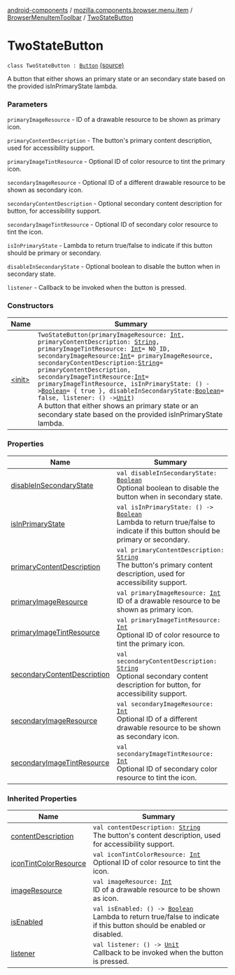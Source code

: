 [android-components](../../../index.md) / [mozilla.components.browser.menu.item](../../index.md) / [BrowserMenuItemToolbar](../index.md) / [TwoStateButton](./index.md)

# TwoStateButton

`class TwoStateButton : `[`Button`](../-button/index.md) [(source)](https://github.com/mozilla-mobile/android-components/blob/master/components/browser/menu/src/main/java/mozilla/components/browser/menu/item/BrowserMenuItemToolbar.kt#L127)

A button that either shows an primary state or an secondary state based on the provided
isInPrimaryState lambda.

### Parameters

`primaryImageResource` - ID of a drawable resource to be shown as primary icon.

`primaryContentDescription` - The button's primary content description, used for accessibility support.

`primaryImageTintResource` - Optional ID of color resource to tint the primary icon.

`secondaryImageResource` - Optional ID of a different drawable resource to be shown as secondary icon.

`secondaryContentDescription` - Optional secondary content description for button, for accessibility support.

`secondaryImageTintResource` - Optional ID of secondary color resource to tint the icon.

`isInPrimaryState` - Lambda to return true/false to indicate if this button should be primary or secondary.

`disableInSecondaryState` - Optional boolean to disable the button when in secondary state.

`listener` - Callback to be invoked when the button is pressed.

### Constructors

| Name | Summary |
|---|---|
| [&lt;init&gt;](-init-.md) | `TwoStateButton(primaryImageResource: `[`Int`](https://kotlinlang.org/api/latest/jvm/stdlib/kotlin/-int/index.html)`, primaryContentDescription: `[`String`](https://kotlinlang.org/api/latest/jvm/stdlib/kotlin/-string/index.html)`, primaryImageTintResource: `[`Int`](https://kotlinlang.org/api/latest/jvm/stdlib/kotlin/-int/index.html)` = NO_ID, secondaryImageResource: `[`Int`](https://kotlinlang.org/api/latest/jvm/stdlib/kotlin/-int/index.html)` = primaryImageResource, secondaryContentDescription: `[`String`](https://kotlinlang.org/api/latest/jvm/stdlib/kotlin/-string/index.html)` = primaryContentDescription, secondaryImageTintResource: `[`Int`](https://kotlinlang.org/api/latest/jvm/stdlib/kotlin/-int/index.html)` = primaryImageTintResource, isInPrimaryState: () -> `[`Boolean`](https://kotlinlang.org/api/latest/jvm/stdlib/kotlin/-boolean/index.html)` = { true }, disableInSecondaryState: `[`Boolean`](https://kotlinlang.org/api/latest/jvm/stdlib/kotlin/-boolean/index.html)` = false, listener: () -> `[`Unit`](https://kotlinlang.org/api/latest/jvm/stdlib/kotlin/-unit/index.html)`)`<br>A button that either shows an primary state or an secondary state based on the provided isInPrimaryState lambda. |

### Properties

| Name | Summary |
|---|---|
| [disableInSecondaryState](disable-in-secondary-state.md) | `val disableInSecondaryState: `[`Boolean`](https://kotlinlang.org/api/latest/jvm/stdlib/kotlin/-boolean/index.html)<br>Optional boolean to disable the button when in secondary state. |
| [isInPrimaryState](is-in-primary-state.md) | `val isInPrimaryState: () -> `[`Boolean`](https://kotlinlang.org/api/latest/jvm/stdlib/kotlin/-boolean/index.html)<br>Lambda to return true/false to indicate if this button should be primary or secondary. |
| [primaryContentDescription](primary-content-description.md) | `val primaryContentDescription: `[`String`](https://kotlinlang.org/api/latest/jvm/stdlib/kotlin/-string/index.html)<br>The button's primary content description, used for accessibility support. |
| [primaryImageResource](primary-image-resource.md) | `val primaryImageResource: `[`Int`](https://kotlinlang.org/api/latest/jvm/stdlib/kotlin/-int/index.html)<br>ID of a drawable resource to be shown as primary icon. |
| [primaryImageTintResource](primary-image-tint-resource.md) | `val primaryImageTintResource: `[`Int`](https://kotlinlang.org/api/latest/jvm/stdlib/kotlin/-int/index.html)<br>Optional ID of color resource to tint the primary icon. |
| [secondaryContentDescription](secondary-content-description.md) | `val secondaryContentDescription: `[`String`](https://kotlinlang.org/api/latest/jvm/stdlib/kotlin/-string/index.html)<br>Optional secondary content description for button, for accessibility support. |
| [secondaryImageResource](secondary-image-resource.md) | `val secondaryImageResource: `[`Int`](https://kotlinlang.org/api/latest/jvm/stdlib/kotlin/-int/index.html)<br>Optional ID of a different drawable resource to be shown as secondary icon. |
| [secondaryImageTintResource](secondary-image-tint-resource.md) | `val secondaryImageTintResource: `[`Int`](https://kotlinlang.org/api/latest/jvm/stdlib/kotlin/-int/index.html)<br>Optional ID of secondary color resource to tint the icon. |

### Inherited Properties

| Name | Summary |
|---|---|
| [contentDescription](../-button/content-description.md) | `val contentDescription: `[`String`](https://kotlinlang.org/api/latest/jvm/stdlib/kotlin/-string/index.html)<br>The button's content description, used for accessibility support. |
| [iconTintColorResource](../-button/icon-tint-color-resource.md) | `val iconTintColorResource: `[`Int`](https://kotlinlang.org/api/latest/jvm/stdlib/kotlin/-int/index.html)<br>Optional ID of color resource to tint the icon. |
| [imageResource](../-button/image-resource.md) | `val imageResource: `[`Int`](https://kotlinlang.org/api/latest/jvm/stdlib/kotlin/-int/index.html)<br>ID of a drawable resource to be shown as icon. |
| [isEnabled](../-button/is-enabled.md) | `val isEnabled: () -> `[`Boolean`](https://kotlinlang.org/api/latest/jvm/stdlib/kotlin/-boolean/index.html)<br>Lambda to return true/false to indicate if this button should be enabled or disabled. |
| [listener](../-button/listener.md) | `val listener: () -> `[`Unit`](https://kotlinlang.org/api/latest/jvm/stdlib/kotlin/-unit/index.html)<br>Callback to be invoked when the button is pressed. |
